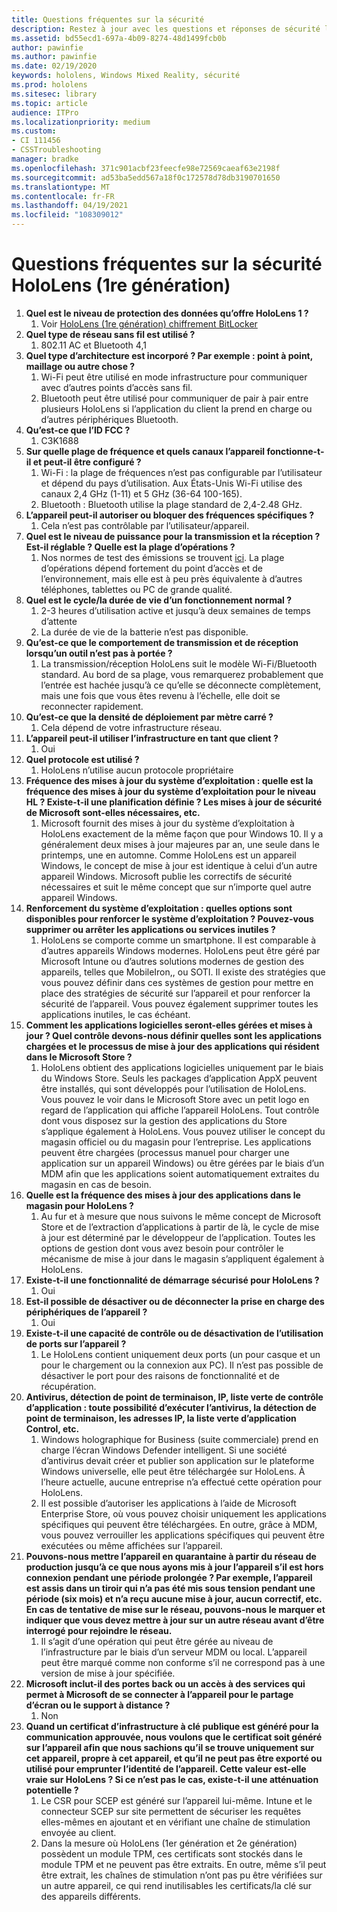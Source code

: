 ```yaml
---
title: Questions fréquentes sur la sécurité
description: Restez à jour avec les questions et réponses de sécurité les plus fréquentes sur les appareils de réalité mixte HoloLens.
ms.assetid: bd55ecd1-697a-4b09-8274-48d1499fcb0b
author: pawinfie
ms.author: pawinfie
ms.date: 02/19/2020
keywords: hololens, Windows Mixed Reality, sécurité
ms.prod: hololens
ms.sitesec: library
ms.topic: article
audience: ITPro
ms.localizationpriority: medium
ms.custom:
- CI 111456
- CSSTroubleshooting
manager: bradke
ms.openlocfilehash: 371c901acbf23feecfe98e72569caeaf63e2198f
ms.sourcegitcommit: ad53ba5edd567a18f0c172578d78db3190701650
ms.translationtype: MT
ms.contentlocale: fr-FR
ms.lasthandoff: 04/19/2021
ms.locfileid: "108309012"
---
```

# <a name="frequently-asked-hololens-1st-gen-security-questions"></a>Questions fréquentes sur la sécurité HoloLens (1re génération)

1. **Quel est le niveau de protection des données qu’offre HoloLens 1 ?**
    1. Voir [HoloLens (1re génération) chiffrement BitLocker](hololens1-encryption.md)
1. **Quel type de réseau sans fil est utilisé ?**
    1. 802.11 AC et Bluetooth 4,1
1. **Quel type d’architecture est incorporé ?  Par exemple : point à point, maillage ou autre chose ?**
    1. Wi-Fi peut être utilisé en mode infrastructure pour communiquer avec d’autres points d’accès sans fil.
    1. Bluetooth peut être utilisé pour communiquer de pair à pair entre plusieurs HoloLens si l’application du client la prend en charge ou d’autres périphériques Bluetooth.
1. **Qu’est-ce que l’ID FCC ?**
    1. C3K1688
1. **Sur quelle plage de fréquence et quels canaux l’appareil fonctionne-t-il et peut-il être configuré ?**
    1. Wi-Fi : la plage de fréquences n’est pas configurable par l’utilisateur et dépend du pays d’utilisation. Aux États-Unis Wi-Fi utilise des canaux 2,4 GHz (1-11) et 5 GHz (36-64 100-165).
    1. Bluetooth : Bluetooth utilise la plage standard de 2,4-2.48 GHz.
1. **L’appareil peut-il autoriser ou bloquer des fréquences spécifiques ?**
    1. Cela n’est pas contrôlable par l’utilisateur/appareil.
1. **Quel est le niveau de puissance pour la transmission et la réception ? Est-il réglable ? Quelle est la plage d’opérations ?**
    1. Nos normes de test des émissions se trouvent [ici](https://fccid.io/C3K1688). La plage d’opérations dépend fortement du point d’accès et de l’environnement, mais elle est à peu près équivalente à d’autres téléphones, tablettes ou PC de grande qualité.
1. **Quel est le cycle/la durée de vie d’un fonctionnement normal ?**
    1. 2-3 heures d’utilisation active et jusqu’à deux semaines de temps d’attente
    1. La durée de vie de la batterie n’est pas disponible.
1. **Qu’est-ce que le comportement de transmission et de réception lorsqu’un outil n’est pas à portée ?**
    1. La transmission/réception HoloLens suit le modèle Wi-Fi/Bluetooth standard. Au bord de sa plage, vous remarquerez probablement que l’entrée est hachée jusqu’à ce qu’elle se déconnecte complètement, mais une fois que vous êtes revenu à l’échelle, elle doit se reconnecter rapidement.
1. **Qu’est-ce que la densité de déploiement par mètre carré ?**
    1. Cela dépend de votre infrastructure réseau.
1. **L’appareil peut-il utiliser l’infrastructure en tant que client ?**
    1. Oui
1. **Quel protocole est utilisé ?**
    1. HoloLens n’utilise aucun protocole propriétaire
1. **Fréquence des mises à jour du système d’exploitation : quelle est la fréquence des mises à jour du système d’exploitation pour le niveau HL ?  Existe-t-il une planification définie ?  Les mises à jour de sécurité de Microsoft sont-elles nécessaires, etc.**
    1. Microsoft fournit des mises à jour du système d’exploitation à HoloLens exactement de la même façon que pour Windows 10. Il y a généralement deux mises à jour majeures par an, une seule dans le printemps, une en automne. Comme HoloLens est un appareil Windows, le concept de mise à jour est identique à celui d’un autre appareil Windows. Microsoft publie les correctifs de sécurité nécessaires et suit le même concept que sur n’importe quel autre appareil Windows.
1. **Renforcement du système d’exploitation : quelles options sont disponibles pour renforcer le système d’exploitation ?  Pouvez-vous supprimer ou arrêter les applications ou services inutiles ?**
    1. HoloLens se comporte comme un smartphone. Il est comparable à d’autres appareils Windows modernes. HoloLens peut être géré par Microsoft Intune ou d’autres solutions modernes de gestion des appareils, telles que MobileIron,, ou SOTI. Il existe des stratégies que vous pouvez définir dans ces systèmes de gestion pour mettre en place des stratégies de sécurité sur l’appareil et pour renforcer la sécurité de l’appareil. Vous pouvez également supprimer toutes les applications inutiles, le cas échéant.
1. **Comment les applications logicielles seront-elles gérées et mises à jour ? Quel contrôle devons-nous définir quelles sont les applications chargées et le processus de mise à jour des applications qui résident dans le Microsoft Store ?**
    1. HoloLens obtient des applications logicielles uniquement par le biais du Windows Store. Seuls les packages d’application AppX peuvent être installés, qui sont développés pour l’utilisation de HoloLens. Vous pouvez le voir dans le Microsoft Store avec un petit logo en regard de l’application qui affiche l’appareil HoloLens. Tout contrôle dont vous disposez sur la gestion des applications du Store s’applique également à HoloLens. Vous pouvez utiliser le concept du magasin officiel ou du magasin pour l’entreprise. Les applications peuvent être chargées (processus manuel pour charger une application sur un appareil Windows) ou être gérées par le biais d’un MDM afin que les applications soient automatiquement extraites du magasin en cas de besoin.
1. **Quelle est la fréquence des mises à jour des applications dans le magasin pour HoloLens ?**
    1. Au fur et à mesure que nous suivons le même concept de Microsoft Store et de l’extraction d’applications à partir de là, le cycle de mise à jour est déterminé par le développeur de l’application. Toutes les options de gestion dont vous avez besoin pour contrôler le mécanisme de mise à jour dans le magasin s’appliquent également à HoloLens.
1. **Existe-t-il une fonctionnalité de démarrage sécurisé pour HoloLens ?**
    1. Oui
1. **Est-il possible de désactiver ou de déconnecter la prise en charge des périphériques de l’appareil ?**
    1. Oui
1. **Existe-t-il une capacité de contrôle ou de désactivation de l’utilisation de ports sur l’appareil ?**
    1. Le HoloLens contient uniquement deux ports (un pour casque et un pour le chargement ou la connexion aux PC). Il n’est pas possible de désactiver le port pour des raisons de fonctionnalité et de récupération.
1. **Antivirus, détection de point de terminaison, IP, liste verte de contrôle d’application : toute possibilité d’exécuter l’antivirus, la détection de point de terminaison, les adresses IP, la liste verte d’application Control, etc.**
    1. Windows holographique for Business (suite commerciale) prend en charge l’écran Windows Defender intelligent. Si une société d’antivirus devait créer et publier son application sur le plateforme Windows universelle, elle peut être téléchargée sur HoloLens. À l’heure actuelle, aucune entreprise n’a effectué cette opération pour HoloLens.
    1. Il est possible d’autoriser les applications à l’aide de Microsoft Enterprise Store, où vous pouvez choisir uniquement les applications spécifiques qui peuvent être téléchargées. En outre, grâce à MDM, vous pouvez verrouiller les applications spécifiques qui peuvent être exécutées ou même affichées sur l’appareil.
1. **Pouvons-nous mettre l’appareil en quarantaine à partir du réseau de production jusqu’à ce que nous ayons mis à jour l’appareil s’il est hors connexion pendant une période prolongée ?  Par exemple, l’appareil est assis dans un tiroir qui n’a pas été mis sous tension pendant une période (six mois) et n’a reçu aucune mise à jour, aucun correctif, etc.  En cas de tentative de mise sur le réseau, pouvons-nous le marquer et indiquer que vous devez mettre à jour sur un autre réseau avant d’être interrogé pour rejoindre le réseau.**
    1. Il s’agit d’une opération qui peut être gérée au niveau de l’infrastructure par le biais d’un serveur MDM ou local. L’appareil peut être marqué comme non conforme s’il ne correspond pas à une version de mise à jour spécifiée.
1. **Microsoft inclut-il des portes back ou un accès à des services qui permet à Microsoft de se connecter à l’appareil pour le partage d’écran ou le support à distance ?**
    1. Non
1. **Quand un certificat d’infrastructure à clé publique est généré pour la communication approuvée, nous voulons que le certificat soit généré sur l’appareil afin que nous sachions qu’il se trouve uniquement sur cet appareil, propre à cet appareil, et qu’il ne peut pas être exporté ou utilisé pour emprunter l’identité de l’appareil. Cette valeur est-elle vraie sur HoloLens ? Si ce n’est pas le cas, existe-t-il une atténuation potentielle ?**
    1. Le CSR pour SCEP est généré sur l’appareil lui-même. Intune et le connecteur SCEP sur site permettent de sécuriser les requêtes elles-mêmes en ajoutant et en vérifiant une chaîne de stimulation envoyée au client.
    1. Dans la mesure où HoloLens (1er génération et 2e génération) possèdent un module TPM, ces certificats sont stockés dans le module TPM et ne peuvent pas être extraits. En outre, même s’il peut être extrait, les chaînes de stimulation n’ont pas pu être vérifiées sur un autre appareil, ce qui rend inutilisables les certificats/la clé sur des appareils différents.

